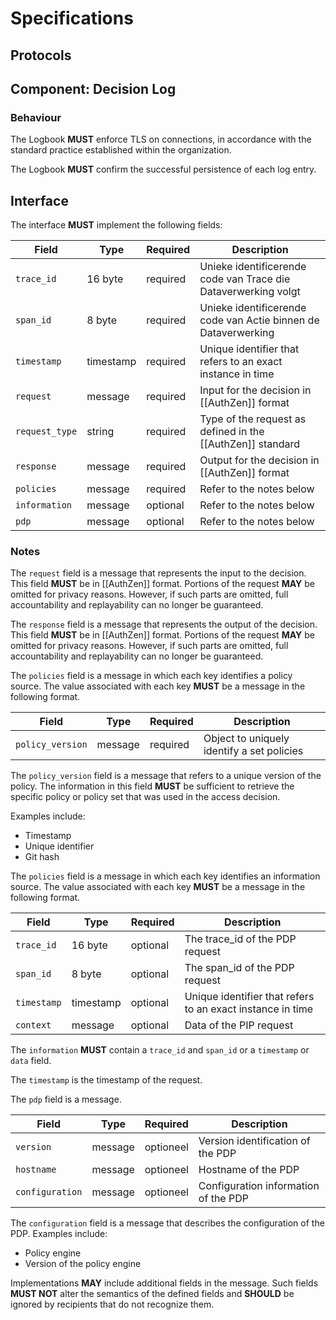 # Specifications

## Protocols

## Component: Decision Log

### Behaviour

The Logbook **MUST** enforce TLS on connections, in accordance with the standard practice established within the organization.

The Logbook **MUST** confirm the successful persistence of each log entry.

## Interface

The interface **MUST** implement the following fields:

| Field           | Type    | Required  | Description                                        |
|----------------|-----------|-----------|----------------------------------------------------------------|
| `trace_id`     | 16 byte   | required  | Unieke identificerende code van Trace die Dataverwerking volgt |
| `span_id`      | 8 byte    | required  | Unieke identificerende code van Actie binnen de Dataverwerking |
| `timestamp`    | timestamp | required  | Unique identifier that refers to an exact instance in time     |
| `request`      | message   | required  | Input for the decision in [[AuthZen]] format                   |
| `request_type` | string    | required  | Type of the request as defined in the [[AuthZen]] standard     |
| `response`     | message   | required  | Output for the decision in [[AuthZen]] format                  |
| `policies`     | message   | required  | Refer to the notes below                                       |
| `information`  | message   | optional  | Refer to the notes below                                 |
| `pdp`          | message   | optional  | Refer to the notes below                                 |

### Notes
The `request` field is a message that represents the input to the decision. This field **MUST** be in [[AuthZen]] format. Portions 
of the request **MAY** be omitted for privacy reasons. However, if such parts are omitted, full accountability and 
replayability can no longer be guaranteed.

The `response` field is a message that represents the output of the decision. This field **MUST** be in [[AuthZen]] format. Portions
of the request **MAY** be omitted for privacy reasons. However, if such parts are omitted, full accountability and
replayability can no longer be guaranteed.

The `policies` field is a message in which each key identifies a policy source. The value associated with each key **MUST** 
be a message in the following format.

| Field           | Type    | Required  | Description                             |
|------------------|---------|---------------|--------------------------------------------|
| `policy_version` | message | required     | Object to uniquely identify a set policies |

The `policy_version` field is a message that refers to a unique version of the policy. The information in this field **MUST** 
be sufficient to retrieve the specific policy or policy set that was used in the access decision.

Examples include:
- Timestamp
- Unique identifier
- Git hash

The `policies` field is a message in which each key identifies an information source. The value associated with each key **MUST**
be a message in the following format.

| Field           | Type    | Required  | Description                                            |
|------------|-----------|-----------|------------------------------------------------------------|
| `trace_id` | 16 byte   | optional  | The trace_id of the PDP request                            |
| `span_id`  | 8 byte    | optional | The span_id of the PDP request                             | |
| `timestamp` | timestamp | optional | Unique identifier that refers to an exact instance in time | |
| `context`  | message   | optional | Data of the PIP request                                    | |

The `information` **MUST** contain a `trace_id` and `span_id` or a `timestamp` or `data` field.

The `timestamp` is the timestamp of the request.

The `pdp` field is a message.

| Field           | Type    | Required  | Description                          |
|-----------------|---------|-----------|--------------------------------------|
| `version`       | message | optioneel | Version identification of the PDP    |
| `hostname`      | message | optioneel | Hostname of the PDP                  |
| `configuration` | message | optioneel | Configuration information of the PDP |

The `configuration` field is a message that describes the configuration of the PDP. Examples include:
- Policy engine
- Version of the policy engine

Implementations **MAY** include additional fields in the message. Such fields **MUST NOT** alter the semantics of the 
defined fields and **SHOULD** be ignored by recipients that do not recognize them.